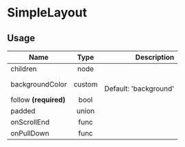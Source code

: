 <!-- 
This is an auto-generated markdown. 
You can change it in "src/layouts/SimpleLayout.jsx" and run build:docs to update this file.
-->
# SimpleLayout

## Usage
| Name        | Type           | Description  |
| ----------- |:--------------:| ------------:|
|children|node|
|backgroundColor|custom|<br>Default: 'background'
|follow **(required)**|bool|
|padded|union|
|onScrollEnd|func|
|onPullDown|func|
